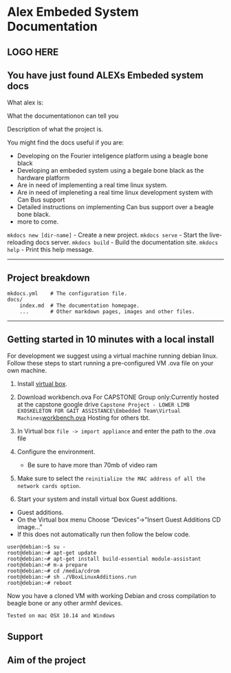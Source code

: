 # Alex Embeded System Documentation

## LOGO HERE

## You have just found ALEXs Embeded system docs

What alex is:

What the documentationon can tell you

Description of what the project is.

You might find the docs useful if you are:

- Developing on the Fourier inteligence platform using a beagle bone black
- Developing an embeded system using a begale bone black as the hardware platform
- Are in need of implementing a real time linux system.
- Are in need of impleneting a real time linux development system with Can Bus support
- Detailed instructions on implementing Can bus support over a beagle bone black.
- more to come.

`mkdocs new [dir-name]` - Create a new project.
`mkdocs serve` - Start the live-reloading docs server.
`mkdocs build` - Build the documentation site.
`mkdocs help` - Print this help message.

---

## Project breakdown

    mkdocs.yml    # The configuration file.
    docs/
        index.md  # The documentation homepage.
        ...       # Other markdown pages, images and other files.

---

## Getting started in 10 minutes with a local install

For development we suggest using a virtual machine running debian linux.
Follow these steps to start running a pre-configured VM .ova file on your own machine.

1. Install [virtual box](<https://github.com/capstonealex/Embeded/wiki/Setting-Up-Local-Desktop-Workbench-(VM)>).
2. Download workbench.ova
   For CAPSTONE Group only:Currently hosted at the capstone google drive `Capstone Project - LOWER LIMB EXOSKELETON FOR GAIT ASSISTANCE\Embedded Team\Virtual Machines`[workbench.ova](https://drive.google.com/drive/folders/1lCGyRpQLjKOnCXbs27e6w6VfofizSCC8)
   Hosting for others tbt.
3. In Virtual box `file -> import appliance` and enter the path to the .ova file
4. Configure the environment.

   - Be sure to have more than 70mb of video ram

5. Make sure to select the `reinitialize the MAC address of all the network cards option`.
6. Start your system and install virtual box Guest additions.

- Guest additions.
- On the Virtual box menu Choose “Devices”->”Insert Guest Additions CD image…”
- If this does not automatically run then follow the below code.

```linux
user@debian:~$ su -
root@debian:~# apt-get update
root@debian:~# apt-get install build-essential module-assistant
root@debian:~# m-a prepare
root@debian:~# cd /media/cdrom
root@debian:~# sh ./VBoxLinuxAdditions.run
root@debian:~# reboot
```

Now you have a cloned VM with working Debian and cross compilation to beagle bone or any other armhf devices.

`Tested on mac OSX 10.14 and Windows`

## Support

## Aim of the project
